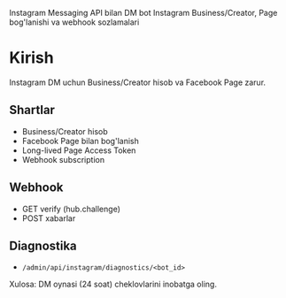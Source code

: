 Instagram Messaging API bilan DM bot
Instagram Business/Creator, Page bog'lanishi va webhook sozlamalari
# Kirish
Instagram DM uchun Business/Creator hisob va Facebook Page zarur.

## Shartlar
- Business/Creator hisob
- Facebook Page bilan bog'lanish
- Long-lived Page Access Token
- Webhook subscription

## Webhook
- GET verify (hub.challenge)
- POST xabarlar

## Diagnostika
- `/admin/api/instagram/diagnostics/<bot_id>`

Xulosa: DM oynasi (24 soat) cheklovlarini inobatga oling.
